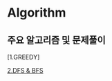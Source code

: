 # Algorithm
## 주요 알고리즘 및 문제풀이

[1.GREEDY]

[2.DFS & BFS](https://github.com/freesin/Algorithm/blob/main/DFS_BFS/DFS_BFS.md)

